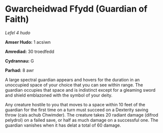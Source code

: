 # Gwarcheidwad Ffydd (Guardian of Faith)

*Lefel 4 hudo*

**Amser Hudo:** 1 acsiwn

**Amrediad:** 30 troedfedd

**Cydrannau:** G

**Parhad:** 8 awr

A large spectral guardian appears and hovers for the duration in an unoccupied space of your choice that you can see within range. The guardian occupies that space and is indistinct except for a gleaming sword and shield emblazoned with the symbol of your deity.

Any creature hostile to you that moves to a space within 10 feet of the guardian for the first time on a turn must succeed on a Dexterity saving throw (cais achub Chwimder). The creature takes 20 radiant damage (difrod pelydrol) on a failed save, or half as much damage on a successful one. The guardian vanishes when it has delat a total of 60 damage.